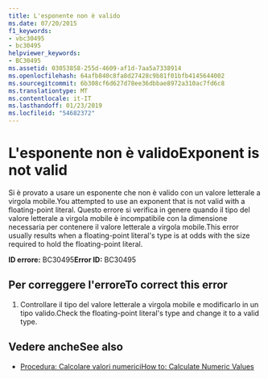```yaml
---
title: L'esponente non è valido
ms.date: 07/20/2015
f1_keywords:
- vbc30495
- bc30495
helpviewer_keywords:
- BC30495
ms.assetid: 03053858-255d-4609-af1d-7aa5a7338914
ms.openlocfilehash: 64afb840c8fa8d27428c9b81f01bfb4145644002
ms.sourcegitcommit: 6b308cf6d627d78ee36dbbae8972a310ac7fd6c8
ms.translationtype: MT
ms.contentlocale: it-IT
ms.lasthandoff: 01/23/2019
ms.locfileid: "54682372"
---
```

# <a name="exponent-is-not-valid"></a><span data-ttu-id="09650-102">L'esponente non è valido</span><span class="sxs-lookup"><span data-stu-id="09650-102">Exponent is not valid</span></span>
<span data-ttu-id="09650-103">Si è provato a usare un esponente che non è valido con un valore letterale a virgola mobile.</span><span class="sxs-lookup"><span data-stu-id="09650-103">You attempted to use an exponent that is not valid with a floating-point literal.</span></span> <span data-ttu-id="09650-104">Questo errore si verifica in genere quando il tipo del valore letterale a virgola mobile è incompatibile con la dimensione necessaria per contenere il valore letterale a virgola mobile.</span><span class="sxs-lookup"><span data-stu-id="09650-104">This error usually results when a floating-point literal's type is at odds with the size required to hold the floating-point literal.</span></span>  
  
 <span data-ttu-id="09650-105">**ID errore:** BC30495</span><span class="sxs-lookup"><span data-stu-id="09650-105">**Error ID:** BC30495</span></span>  
  
## <a name="to-correct-this-error"></a><span data-ttu-id="09650-106">Per correggere l'errore</span><span class="sxs-lookup"><span data-stu-id="09650-106">To correct this error</span></span>  
  
1.  <span data-ttu-id="09650-107">Controllare il tipo del valore letterale a virgola mobile e modificarlo in un tipo valido.</span><span class="sxs-lookup"><span data-stu-id="09650-107">Check the floating-point literal's type and change it to a valid type.</span></span>  
  
## <a name="see-also"></a><span data-ttu-id="09650-108">Vedere anche</span><span class="sxs-lookup"><span data-stu-id="09650-108">See also</span></span>
- [<span data-ttu-id="09650-109">Procedura: Calcolare valori numerici</span><span class="sxs-lookup"><span data-stu-id="09650-109">How to: Calculate Numeric Values</span></span>](../../visual-basic/programming-guide/language-features/operators-and-expressions/how-to-calculate-numeric-values.md)
